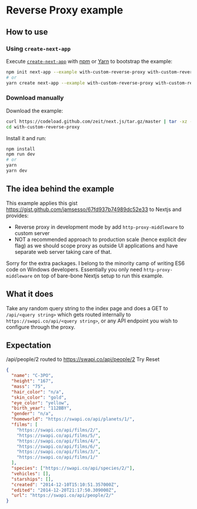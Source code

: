 # Reverse Proxy example

## How to use

### Using `create-next-app`

Execute [`create-next-app`](https://github.com/zeit/next.js/tree/canary/packages/create-next-app) with [npm](https://docs.npmjs.com/cli/init) or [Yarn](https://yarnpkg.com/lang/en/docs/cli/create/) to bootstrap the example:

```bash
npm init next-app --example with-custom-reverse-proxy with-custom-reverse-proxy-app
# or
yarn create next-app --example with-custom-reverse-proxy with-custom-reverse-proxy-app
```

### Download manually

Download the example:

```bash
curl https://codeload.github.com/zeit/next.js/tar.gz/master | tar -xz --strip=2 next.js-master/examples/with-custom-reverse-proxy
cd with-custom-reverse-proxy
```

Install it and run:

```bash
npm install
npm run dev
# or
yarn
yarn dev
```

## The idea behind the example

This example applies this gist https://gist.github.com/jamsesso/67fd937b74989dc52e33 to Nextjs and provides:

- Reverse proxy in development mode by add `http-proxy-middleware` to custom server
- NOT a recommended approach to production scale (hence explicit dev flag) as we should scope proxy as outside UI applications and have separate web server taking care of that.

Sorry for the extra packages. I belong to the minority camp of writing ES6 code on Windows developers. Essentially you only need `http-proxy-middleware` on top of bare-bone Nextjs setup to run this example.

## What it does

Take any random query string to the index page and does a GET to `/api/<query string>` which gets routed internally to `https://swapi.co/api/<query string>`, or any API endpoint you wish to configure through the proxy.

## Expectation

/api/people/2 routed to https://swapi.co/api/people/2
Try Reset

```json
{
  "name": "C-3PO",
  "height": "167",
  "mass": "75",
  "hair_color": "n/a",
  "skin_color": "gold",
  "eye_color": "yellow",
  "birth_year": "112BBY",
  "gender": "n/a",
  "homeworld": "https://swapi.co/api/planets/1/",
  "films": [
    "https://swapi.co/api/films/2/",
    "https://swapi.co/api/films/5/",
    "https://swapi.co/api/films/4/",
    "https://swapi.co/api/films/6/",
    "https://swapi.co/api/films/3/",
    "https://swapi.co/api/films/1/"
  ],
  "species": ["https://swapi.co/api/species/2/"],
  "vehicles": [],
  "starships": [],
  "created": "2014-12-10T15:10:51.357000Z",
  "edited": "2014-12-20T21:17:50.309000Z",
  "url": "https://swapi.co/api/people/2/"
}
```
